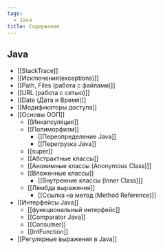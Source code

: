 ```yaml
---
tags:
  - Java
title: Содержание
---
```

## Java
- [[StackTrace]]
- [[Исключения(exceptions)]]
- [[Path, Files (работа с файлами)]]
- [[URL (работа с  сетью)]]
- [[Date (Дата и Время)]]
- [[Модификаторы доступа]]
- [[Основы ООП]]
	- [[Инкапсуляция]]
	- [[Полиморфизм]]
		- [[Переопределение Java]]
		- [[Перегрузка Java]]
	- [[super]]
	- [[Абстрактные классы]]
	- [[Анонимные классы (Anonymous Class)]]
	- [[Вложенные классы]]
		- [[Внутренние классы (Inner Class)]]
	- [[Лямбда выражения]]
		- [[Ссылка на метод (Method Reference)]]
- [[Интерфейсы Java]]
	- [[функциональный интерфейс]]
	- [[Comparator Java]]
	- [[Consumer]]
	- [[IntFunction]]
- [[Регулярные выражения в Java]]